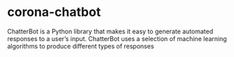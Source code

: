 # corona-chatbot
ChatterBot is a Python library that makes it easy to generate automated responses to a user’s input. ChatterBot uses a selection of machine learning algorithms to produce different types of responses
